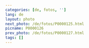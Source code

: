 ```yaml
---
categories: [de, fotos, '']
lang: de
layout: photo
next_photo: /de/fotos/P0000125.html
picname: P0000126
prev_photo: /de/fotos/P0000127.html
tags: []
---
```

